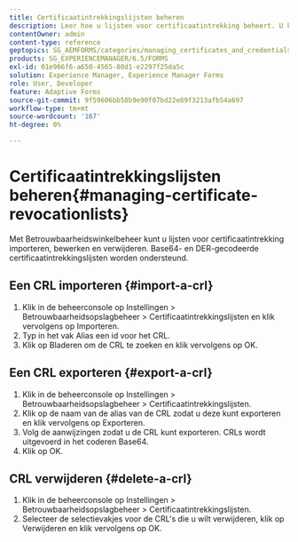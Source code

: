 ```yaml
---
title: Certificaatintrekkingslijsten beheren
description: Leer hoe u lijsten voor certificaatintrekking beheert. U kunt lijsten voor certificaatintrekking (CRL's) importeren, bewerken en verwijderen met Betrouwbaarheidsbeheer.
contentOwner: admin
content-type: reference
geptopics: SG_AEMFORMS/categories/managing_certificates_and_credentials
products: SG_EXPERIENCEMANAGER/6.5/FORMS
exl-id: 01e966f6-a650-4565-80d1-e2297f25da5c
solution: Experience Manager, Experience Manager Forms
role: User, Developer
feature: Adaptive Forms
source-git-commit: 9f59606bb58b9e90f07bd22e89f3213afb54a697
workflow-type: tm+mt
source-wordcount: '167'
ht-degree: 0%

---
```


# Certificaatintrekkingslijsten beheren{#managing-certificate-revocationlists}

Met Betrouwbaarheidswinkelbeheer kunt u lijsten voor certificaatintrekking importeren, bewerken en verwijderen. Base64- en DER-gecodeerde certificaatintrekkingslijsten worden ondersteund.

## Een CRL importeren {#import-a-crl}

1. Klik in de beheerconsole op Instellingen > Betrouwbaarheidsopslagbeheer > Certificaatintrekkingslijsten en klik vervolgens op Importeren.
1. Typ in het vak Alias een id voor het CRL.
1. Klik op Bladeren om de CRL te zoeken en klik vervolgens op OK.

## Een CRL exporteren {#export-a-crl}

1. Klik in de beheerconsole op Instellingen > Betrouwbaarheidsopslagbeheer > Certificaatintrekkingslijsten.
1. Klik op de naam van de alias van de CRL zodat u deze kunt exporteren en klik vervolgens op Exporteren.
1. Volg de aanwijzingen zodat u de CRL kunt exporteren. CRLs wordt uitgevoerd in het coderen Base64.
1. Klik op OK.

## CRL verwijderen {#delete-a-crl}

1. Klik in de beheerconsole op Instellingen > Betrouwbaarheidsopslagbeheer > Certificaatintrekkingslijsten.
1. Selecteer de selectievakjes voor de CRL&#39;s die u wilt verwijderen, klik op Verwijderen en klik vervolgens op OK.
